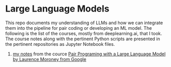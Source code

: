 # Large Language Models

This repo documents my understanding of LLMs and how we can integrate them into the pipeline for pair coding or developing an ML model. The following is the list of the courses, mostly from deeplearning.ai, that I took. The course notes along with the pertinent Python scripts are presented in the pertinent repositories as Jupyter Notebook files. 


1. <a href="https://github.com/DanialArab/LLM/tree/main/Pair%20programming%20with%20an%20LLM">my notes</a> from the cource <a href="https://www.deeplearning.ai/short-courses/pair-programming-llm/">Pair Programing with a Large Language Model by Laurence Moroney from Google</a>

